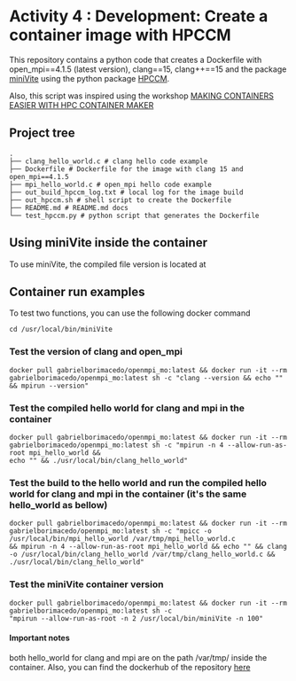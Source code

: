 # Activity 4 : Development: Create a container image with HPCCM

This repository contains a python code that creates a Dockerfile with open_mpi==4.1.5 (latest version), clang==15,
clang++==15 and the package [miniVite](https://github.com/ECP-ExaGraph/miniVite/tree/master) using the python
package [HPCCM](https://github.com/NVIDIA/hpc-container-maker).

Also, this script was inspired using the workshop [MAKING CONTAINERS EASIER WITH
HPC CONTAINER MAKER](https://bluewaters.ncsa.illinois.edu/liferay-content/document-library/content/HPC%20Container%20Maker%20NCSA%20Webinar.pdf)

## Project tree

```{.shell}
.
├── clang_hello_world.c # clang hello code example
├── Dockerfile # Dockerfile for the image with clang 15 and open_mpi==4.1.5
├── mpi_hello_world.c # open_mpi hello code example
├── out_build_hpccm_log.txt # local log for the image build
├── out_hpccm.sh # shell script to create the Dockerfile
├── README.md # README.md docs
└── test_hpccm.py # python script that generates the Dockerfile
```

## Using miniVite inside the container

To use miniVite, the compiled file version is located at

## Container run examples

To test two functions, you can use the following docker command

```{.shell}
cd /usr/local/bin/miniVite
```

### Test the version of clang and open_mpi

```{.shell}
docker pull gabrielborimacedo/openmpi_mo:latest && docker run -it --rm gabrielborimacedo/openmpi_mo:latest sh -c "clang --version && echo "" && mpirun --version"
```

### Test the compiled hello world for clang and mpi in the container

```{.shell}
docker pull gabrielborimacedo/openmpi_mo:latest && docker run -it --rm gabrielborimacedo/openmpi_mo:latest sh -c "mpirun -n 4 --allow-run-as-root mpi_hello_world && 
echo "" && ./usr/local/bin/clang_hello_world"
```

### Test the build to the hello world and run the compiled hello world for clang and mpi in the container (it's the same hello_world as bellow)

```{.shell}
docker pull gabrielborimacedo/openmpi_mo:latest && docker run -it --rm gabrielborimacedo/openmpi_mo:latest sh -c "mpicc -o /usr/local/bin/mpi_hello_world /var/tmp/mpi_hello_world.c 
&& mpirun -n 4 --allow-run-as-root mpi_hello_world && echo "" && clang -o /usr/local/bin/clang_hello_world /var/tmp/clang_hello_world.c && ./usr/local/bin/clang_hello_world"
```

### Test the miniVite container version

```{.shell}
docker pull gabrielborimacedo/openmpi_mo:latest && docker run -it --rm gabrielborimacedo/openmpi_mo:latest sh -c 
"mpirun --allow-run-as-root -n 2 /usr/local/bin/miniVite -n 100"
```

#### Important notes

both hello_world for clang and mpi are on the path /var/tmp/ inside the container.
Also, you can find the dockerhub of the
repository [here](https://hub.docker.com/layers/gabrielborimacedo/openmpi_mo/latest/images/sha256-952922b7383fd6d06213c242a069dcfefea936cec3c1182464265a69c2f69478?context=explore)
